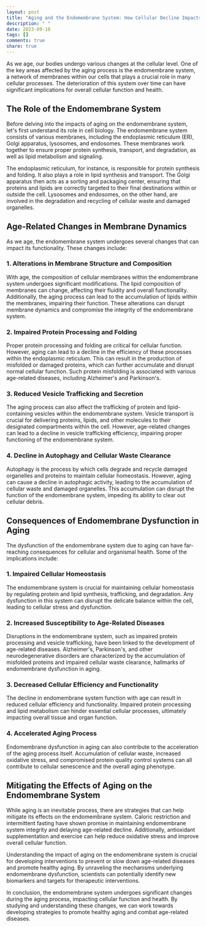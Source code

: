 ```yaml
---
layout: post
title: "Aging and the Endomembrane System: How Cellular Decline Impacts Membrane Dynamics"
description: " "
date: 2023-09-18
tags: []
comments: true
share: true
---
```


As we age, our bodies undergo various changes at the cellular level. One of the key areas affected by the aging process is the endomembrane system, a network of membranes within our cells that plays a crucial role in many cellular processes. The deterioration of this system over time can have significant implications for overall cellular function and health.

## The Role of the Endomembrane System

Before delving into the impacts of aging on the endomembrane system, let's first understand its role in cell biology. The endomembrane system consists of various membranes, including the endoplasmic reticulum (ER), Golgi apparatus, lysosomes, and endosomes. These membranes work together to ensure proper protein synthesis, transport, and degradation, as well as lipid metabolism and signaling.

The endoplasmic reticulum, for instance, is responsible for protein synthesis and folding. It also plays a role in lipid synthesis and transport. The Golgi apparatus then acts as a sorting and packaging center, ensuring that proteins and lipids are correctly targeted to their final destinations within or outside the cell. Lysosomes and endosomes, on the other hand, are involved in the degradation and recycling of cellular waste and damaged organelles.

## Age-Related Changes in Membrane Dynamics

As we age, the endomembrane system undergoes several changes that can impact its functionality. These changes include:

### 1. Alterations in Membrane Structure and Composition

With age, the composition of cellular membranes within the endomembrane system undergoes significant modifications. The lipid composition of membranes can change, affecting their fluidity and overall functionality. Additionally, the aging process can lead to the accumulation of lipids within the membranes, impairing their function. These alterations can disrupt membrane dynamics and compromise the integrity of the endomembrane system.

### 2. Impaired Protein Processing and Folding

Proper protein processing and folding are critical for cellular function. However, aging can lead to a decline in the efficiency of these processes within the endoplasmic reticulum. This can result in the production of misfolded or damaged proteins, which can further accumulate and disrupt normal cellular function. Such protein misfolding is associated with various age-related diseases, including Alzheimer's and Parkinson's.

### 3. Reduced Vesicle Trafficking and Secretion

The aging process can also affect the trafficking of protein and lipid-containing vesicles within the endomembrane system. Vesicle transport is crucial for delivering proteins, lipids, and other molecules to their designated compartments within the cell. However, age-related changes can lead to a decline in vesicle trafficking efficiency, impairing proper functioning of the endomembrane system.

### 4. Decline in Autophagy and Cellular Waste Clearance

Autophagy is the process by which cells degrade and recycle damaged organelles and proteins to maintain cellular homeostasis. However, aging can cause a decline in autophagic activity, leading to the accumulation of cellular waste and damaged organelles. This accumulation can disrupt the function of the endomembrane system, impeding its ability to clear out cellular debris.

## Consequences of Endomembrane Dysfunction in Aging

The dysfunction of the endomembrane system due to aging can have far-reaching consequences for cellular and organismal health. Some of the implications include:

### 1. Impaired Cellular Homeostasis

The endomembrane system is crucial for maintaining cellular homeostasis by regulating protein and lipid synthesis, trafficking, and degradation. Any dysfunction in this system can disrupt the delicate balance within the cell, leading to cellular stress and dysfunction.

### 2. Increased Susceptibility to Age-Related Diseases

Disruptions in the endomembrane system, such as impaired protein processing and vesicle trafficking, have been linked to the development of age-related diseases. Alzheimer's, Parkinson's, and other neurodegenerative disorders are characterized by the accumulation of misfolded proteins and impaired cellular waste clearance, hallmarks of endomembrane dysfunction in aging.

### 3. Decreased Cellular Efficiency and Functionality

The decline in endomembrane system function with age can result in reduced cellular efficiency and functionality. Impaired protein processing and lipid metabolism can hinder essential cellular processes, ultimately impacting overall tissue and organ function.

### 4. Accelerated Aging Process

Endomembrane dysfunction in aging can also contribute to the acceleration of the aging process itself. Accumulation of cellular waste, increased oxidative stress, and compromised protein quality control systems can all contribute to cellular senescence and the overall aging phenotype.

## Mitigating the Effects of Aging on the Endomembrane System

While aging is an inevitable process, there are strategies that can help mitigate its effects on the endomembrane system. Caloric restriction and intermittent fasting have shown promise in maintaining endomembrane system integrity and delaying age-related decline. Additionally, antioxidant supplementation and exercise can help reduce oxidative stress and improve overall cellular function.

Understanding the impact of aging on the endomembrane system is crucial for developing interventions to prevent or slow down age-related diseases and promote healthy aging. By unraveling the mechanisms underlying endomembrane dysfunction, scientists can potentially identify new biomarkers and targets for therapeutic interventions.

In conclusion, the endomembrane system undergoes significant changes during the aging process, impacting cellular function and health. By studying and understanding these changes, we can work towards developing strategies to promote healthy aging and combat age-related diseases.